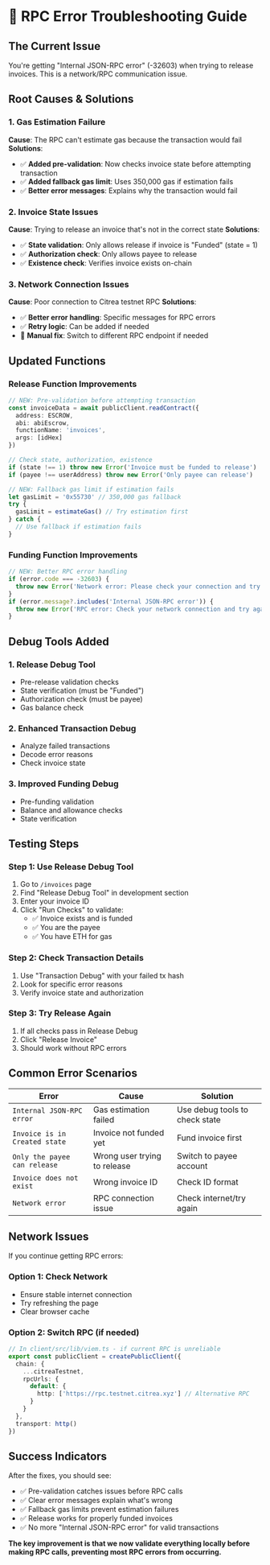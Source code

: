 # 🚨 RPC Error Troubleshooting Guide

## The Current Issue
You're getting "Internal JSON-RPC error" (-32603) when trying to release invoices. This is a network/RPC communication issue.

## Root Causes & Solutions

### 1. **Gas Estimation Failure**
**Cause**: The RPC can't estimate gas because the transaction would fail
**Solutions**:
- ✅ **Added pre-validation**: Now checks invoice state before attempting transaction
- ✅ **Added fallback gas limit**: Uses 350,000 gas if estimation fails
- ✅ **Better error messages**: Explains why the transaction would fail

### 2. **Invoice State Issues**
**Cause**: Trying to release an invoice that's not in the correct state
**Solutions**:
- ✅ **State validation**: Only allows release if invoice is "Funded" (state = 1)
- ✅ **Authorization check**: Only allows payee to release
- ✅ **Existence check**: Verifies invoice exists on-chain

### 3. **Network Connection Issues**
**Cause**: Poor connection to Citrea testnet RPC
**Solutions**:
- ✅ **Better error handling**: Specific messages for RPC errors
- ✅ **Retry logic**: Can be added if needed
- 🔄 **Manual fix**: Switch to different RPC endpoint if needed

## Updated Functions

### Release Function Improvements
```typescript
// NEW: Pre-validation before attempting transaction
const invoiceData = await publicClient.readContract({
  address: ESCROW,
  abi: abiEscrow,
  functionName: 'invoices',
  args: [idHex]
})

// Check state, authorization, existence
if (state !== 1) throw new Error('Invoice must be funded to release')
if (payee !== userAddress) throw new Error('Only payee can release')

// NEW: Fallback gas limit if estimation fails
let gasLimit = '0x55730' // 350,000 gas fallback
try {
  gasLimit = estimateGas() // Try estimation first
} catch {
  // Use fallback if estimation fails
}
```

### Funding Function Improvements
```typescript
// NEW: Better RPC error handling
if (error.code === -32603) {
  throw new Error('Network error: Please check your connection and try again.')
}
if (error.message?.includes('Internal JSON-RPC error')) {
  throw new Error('RPC error: Check your network connection and try again.')
}
```

## Debug Tools Added

### 1. **Release Debug Tool**
- Pre-release validation checks
- State verification (must be "Funded")
- Authorization check (must be payee)
- Gas balance check

### 2. **Enhanced Transaction Debug**
- Analyze failed transactions
- Decode error reasons
- Check invoice state

### 3. **Improved Funding Debug**
- Pre-funding validation
- Balance and allowance checks
- State verification

## Testing Steps

### Step 1: Use Release Debug Tool
1. Go to `/invoices` page
2. Find "Release Debug Tool" in development section
3. Enter your invoice ID
4. Click "Run Checks" to validate:
   - ✅ Invoice exists and is funded
   - ✅ You are the payee
   - ✅ You have ETH for gas

### Step 2: Check Transaction Details
1. Use "Transaction Debug" with your failed tx hash
2. Look for specific error reasons
3. Verify invoice state and authorization

### Step 3: Try Release Again
1. If all checks pass in Release Debug
2. Click "Release Invoice"
3. Should work without RPC errors

## Common Error Scenarios

| Error | Cause | Solution |
|-------|-------|----------|
| `Internal JSON-RPC error` | Gas estimation failed | Use debug tools to check state |
| `Invoice is in Created state` | Invoice not funded yet | Fund invoice first |
| `Only the payee can release` | Wrong user trying to release | Switch to payee account |
| `Invoice does not exist` | Wrong invoice ID | Check ID format |
| `Network error` | RPC connection issue | Check internet/try again |

## Network Issues

If you continue getting RPC errors:

### Option 1: Check Network
- Ensure stable internet connection
- Try refreshing the page
- Clear browser cache

### Option 2: Switch RPC (if needed)
```typescript
// In client/src/lib/viem.ts - if current RPC is unreliable
export const publicClient = createPublicClient({
  chain: {
    ...citreaTestnet,
    rpcUrls: {
      default: {
        http: ['https://rpc.testnet.citrea.xyz'] // Alternative RPC
      }
    }
  },
  transport: http()
})
```

## Success Indicators

After the fixes, you should see:
- ✅ Pre-validation catches issues before RPC calls
- ✅ Clear error messages explain what's wrong
- ✅ Fallback gas limits prevent estimation failures
- ✅ Release works for properly funded invoices
- ✅ No more "Internal JSON-RPC error" for valid transactions

**The key improvement is that we now validate everything locally before making RPC calls, preventing most RPC errors from occurring.**